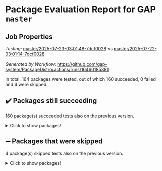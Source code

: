 # Package Evaluation Report for GAP `master`

## Job Properties

*Testing:* [master/2025-07-23-03:01:48-7dcf0028](https://github.com/gap-system/PackageDistro/blob/data/reports/master/2025-07-23-03:01:48-7dcf0028) vs [master/2025-07-22-03:01:14-7dcf0028](https://github.com/gap-system/PackageDistro/blob/data/reports/master/2025-07-22-03:01:14-7dcf0028)

*Generated by Workflow:* https://github.com/gap-system/PackageDistro/actions/runs/16460185381

In total, 164 packages were tested, out of which 160 succeeded, 0 failed and 4 were skipped.

## :heavy_check_mark: Packages still succeeding

160 package(s) succeeded tests also on the previous version.
<details><summary>Click to show packages!</summary>

- 4ti2interface 2024.11-01 [(success)](https://github.com/gap-system/PackageDistro/actions/runs/16460185381/job/46526107412)
- ace 5.7.0 [(success)](https://github.com/gap-system/PackageDistro/actions/runs/16460185381/job/46526107398)
- aclib 1.3.2 [(success)](https://github.com/gap-system/PackageDistro/actions/runs/16460185381/job/46526107408)
- agt 0.3.1 [(success)](https://github.com/gap-system/PackageDistro/actions/runs/16460185381/job/46526107396)
- alco 1.1.1 [(success)](https://github.com/gap-system/PackageDistro/actions/runs/16460185381/job/46526107402)
- alnuth 3.2.1 [(success)](https://github.com/gap-system/PackageDistro/actions/runs/16460185381/job/46526107403)
- anupq 3.3.1 [(success)](https://github.com/gap-system/PackageDistro/actions/runs/16460185381/job/46526107418)
- atlasrep 2.1.9 [(success)](https://github.com/gap-system/PackageDistro/actions/runs/16460185381/job/46526107419)
- autodoc 2025.05.09 [(success)](https://github.com/gap-system/PackageDistro/actions/runs/16460185381/job/46526107416)
- automata 1.16 [(success)](https://github.com/gap-system/PackageDistro/actions/runs/16460185381/job/46526107425)
- automgrp 1.3.3 [(success)](https://github.com/gap-system/PackageDistro/actions/runs/16460185381/job/46526107435)
- autpgrp 1.11.1 [(success)](https://github.com/gap-system/PackageDistro/actions/runs/16460185381/job/46526107430)
- cap 2025.07-08 [(success)](https://github.com/gap-system/PackageDistro/actions/runs/16460185381/job/46526107424)
- caratinterface 2.3.7 [(success)](https://github.com/gap-system/PackageDistro/actions/runs/16460185381/job/46526107417)
- cddinterface 2025.06.24 [(success)](https://github.com/gap-system/PackageDistro/actions/runs/16460185381/job/46526107421)
- circle 1.6.6 [(success)](https://github.com/gap-system/PackageDistro/actions/runs/16460185381/job/46526107432)
- classicpres 1.22 [(success)](https://github.com/gap-system/PackageDistro/actions/runs/16460185381/job/46526107431)
- cohomolo 1.6.11 [(success)](https://github.com/gap-system/PackageDistro/actions/runs/16460185381/job/46526107449)
- congruence 1.2.7 [(success)](https://github.com/gap-system/PackageDistro/actions/runs/16460185381/job/46526107426)
- corefreesub 0.6 [(success)](https://github.com/gap-system/PackageDistro/actions/runs/16460185381/job/46526107429)
- corelg 1.57 [(success)](https://github.com/gap-system/PackageDistro/actions/runs/16460185381/job/46526107438)
- crime 1.6 [(success)](https://github.com/gap-system/PackageDistro/actions/runs/16460185381/job/46526107442)
- crisp 1.4.6 [(success)](https://github.com/gap-system/PackageDistro/actions/runs/16460185381/job/46526107440)
- crypting 0.10.6 [(success)](https://github.com/gap-system/PackageDistro/actions/runs/16460185381/job/46526107444)
- cryst 4.1.29 [(success)](https://github.com/gap-system/PackageDistro/actions/runs/16460185381/job/46526107455)
- crystcat 1.1.10 [(success)](https://github.com/gap-system/PackageDistro/actions/runs/16460185381/job/46526107447)
- ctbllib 1.3.11 [(success)](https://github.com/gap-system/PackageDistro/actions/runs/16460185381/job/46526107456)
- cubefree 1.20 [(success)](https://github.com/gap-system/PackageDistro/actions/runs/16460185381/job/46526107451)
- curlinterface 2.4.2 [(success)](https://github.com/gap-system/PackageDistro/actions/runs/16460185381/job/46526107458)
- cvec 2.8.4 [(success)](https://github.com/gap-system/PackageDistro/actions/runs/16460185381/job/46526107470)
- datastructures 0.3.3 [(success)](https://github.com/gap-system/PackageDistro/actions/runs/16460185381/job/46526107465)
- deepthought 1.0.9 [(success)](https://github.com/gap-system/PackageDistro/actions/runs/16460185381/job/46526107480)
- design 1.8.2 [(success)](https://github.com/gap-system/PackageDistro/actions/runs/16460185381/job/46526107468)
- difsets 2.3.1 [(success)](https://github.com/gap-system/PackageDistro/actions/runs/16460185381/job/46526107472)
- digraphs 1.10.0 [(success)](https://github.com/gap-system/PackageDistro/actions/runs/16460185381/job/46526107473)
- edim 1.3.8 [(success)](https://github.com/gap-system/PackageDistro/actions/runs/16460185381/job/46526107491)
- example 4.4.1 [(success)](https://github.com/gap-system/PackageDistro/actions/runs/16460185381/job/46526107495)
- examplesforhomalg 2023.10-01 [(success)](https://github.com/gap-system/PackageDistro/actions/runs/16460185381/job/46526107507)
- factint 1.6.3 [(success)](https://github.com/gap-system/PackageDistro/actions/runs/16460185381/job/46526107496)
- ferret 1.0.14 [(success)](https://github.com/gap-system/PackageDistro/actions/runs/16460185381/job/46526107502)
- fga 1.5.0 [(success)](https://github.com/gap-system/PackageDistro/actions/runs/16460185381/job/46526107486)
- fining 1.5.6 [(success)](https://github.com/gap-system/PackageDistro/actions/runs/16460185381/job/46526107554)
- float 1.0.7 [(success)](https://github.com/gap-system/PackageDistro/actions/runs/16460185381/job/46526107514)
- format 1.4.4 [(success)](https://github.com/gap-system/PackageDistro/actions/runs/16460185381/job/46526107513)
- forms 1.2.13 [(success)](https://github.com/gap-system/PackageDistro/actions/runs/16460185381/job/46526107509)
- fplsa 1.2.6 [(success)](https://github.com/gap-system/PackageDistro/actions/runs/16460185381/job/46526107544)
- fr 2.4.13 [(success)](https://github.com/gap-system/PackageDistro/actions/runs/16460185381/job/46526107519)
- francy 2.0.3 [(success)](https://github.com/gap-system/PackageDistro/actions/runs/16460185381/job/46526107516)
- fwtree 1.3 [(success)](https://github.com/gap-system/PackageDistro/actions/runs/16460185381/job/46526107547)
- gapdoc 1.6.7 [(success)](https://github.com/gap-system/PackageDistro/actions/runs/16460185381/job/46526107526)
- gauss 2024.11-01 [(success)](https://github.com/gap-system/PackageDistro/actions/runs/16460185381/job/46526107534)
- gaussforhomalg 2024.08-01 [(success)](https://github.com/gap-system/PackageDistro/actions/runs/16460185381/job/46526107527)
- gbnp 1.1.0 [(success)](https://github.com/gap-system/PackageDistro/actions/runs/16460185381/job/46526107531)
- generalizedmorphismsforcap 2025.07-01 [(success)](https://github.com/gap-system/PackageDistro/actions/runs/16460185381/job/46526107571)
- genss 1.6.9 [(success)](https://github.com/gap-system/PackageDistro/actions/runs/16460185381/job/46526107570)
- gradedmodules 2024.12-01 [(success)](https://github.com/gap-system/PackageDistro/actions/runs/16460185381/job/46526107575)
- gradedringforhomalg 2024.07-01 [(success)](https://github.com/gap-system/PackageDistro/actions/runs/16460185381/job/46526107560)
- grape 4.9.2 [(success)](https://github.com/gap-system/PackageDistro/actions/runs/16460185381/job/46526107592)
- groupoids 1.78 [(success)](https://github.com/gap-system/PackageDistro/actions/runs/16460185381/job/46526107572)
- grpconst 2.6.5 [(success)](https://github.com/gap-system/PackageDistro/actions/runs/16460185381/job/46526107580)
- guarana 0.96.3 [(success)](https://github.com/gap-system/PackageDistro/actions/runs/16460185381/job/46526107573)
- guava 3.20 [(success)](https://github.com/gap-system/PackageDistro/actions/runs/16460185381/job/46526107577)
- hap 1.70 [(success)](https://github.com/gap-system/PackageDistro/actions/runs/16460185381/job/46526107591)
- hapcryst 0.1.15 [(success)](https://github.com/gap-system/PackageDistro/actions/runs/16460185381/job/46526107597)
- hecke 1.5.4 [(success)](https://github.com/gap-system/PackageDistro/actions/runs/16460185381/job/46526107599)
- help 4.0 [(success)](https://github.com/gap-system/PackageDistro/actions/runs/16460185381/job/46526107608)
- homalg 2024.01-01 [(success)](https://github.com/gap-system/PackageDistro/actions/runs/16460185381/job/46526107606)
- homalgtocas 2023.11-01 [(success)](https://github.com/gap-system/PackageDistro/actions/runs/16460185381/job/46526107612)
- ibnp 0.15 [(success)](https://github.com/gap-system/PackageDistro/actions/runs/16460185381/job/46526107610)
- idrel 2.48 [(success)](https://github.com/gap-system/PackageDistro/actions/runs/16460185381/job/46526107600)
- images 1.3.3 [(success)](https://github.com/gap-system/PackageDistro/actions/runs/16460185381/job/46526107605)
- inducereduce 1.1 [(success)](https://github.com/gap-system/PackageDistro/actions/runs/16460185381/job/46526107617)
- intpic 0.4.0 [(success)](https://github.com/gap-system/PackageDistro/actions/runs/16460185381/job/46526107613)
- io 4.9.3 [(success)](https://github.com/gap-system/PackageDistro/actions/runs/16460185381/job/46526107609)
- io_forhomalg 2023.02-04 [(success)](https://github.com/gap-system/PackageDistro/actions/runs/16460185381/job/46526107616)
- irredsol 1.4.4 [(success)](https://github.com/gap-system/PackageDistro/actions/runs/16460185381/job/46526107619)
- json 2.2.3 [(success)](https://github.com/gap-system/PackageDistro/actions/runs/16460185381/job/46526107624)
- jupyterkernel 1.5.1 [(success)](https://github.com/gap-system/PackageDistro/actions/runs/16460185381/job/46526107625)
- jupyterviz 1.5.6 [(success)](https://github.com/gap-system/PackageDistro/actions/runs/16460185381/job/46526107641)
- kan 1.37 [(success)](https://github.com/gap-system/PackageDistro/actions/runs/16460185381/job/46526107631)
- kbmag 1.5.11 [(success)](https://github.com/gap-system/PackageDistro/actions/runs/16460185381/job/46526107633)
- laguna 3.9.7 [(success)](https://github.com/gap-system/PackageDistro/actions/runs/16460185381/job/46526107651)
- liealgdb 2.2.1 [(success)](https://github.com/gap-system/PackageDistro/actions/runs/16460185381/job/46526107621)
- liepring 2.9.1 [(success)](https://github.com/gap-system/PackageDistro/actions/runs/16460185381/job/46526107628)
- liering 2.4.2 [(success)](https://github.com/gap-system/PackageDistro/actions/runs/16460185381/job/46526107637)
- linearalgebraforcap 2025.07-03 [(success)](https://github.com/gap-system/PackageDistro/actions/runs/16460185381/job/46526107645)
- lins 0.9 [(success)](https://github.com/gap-system/PackageDistro/actions/runs/16460185381/job/46526107639)
- localizeringforhomalg 2023.10-01 [(success)](https://github.com/gap-system/PackageDistro/actions/runs/16460185381/job/46526107642)
- loops 3.4.4 [(success)](https://github.com/gap-system/PackageDistro/actions/runs/16460185381/job/46526107635)
- lpres 1.1.1 [(success)](https://github.com/gap-system/PackageDistro/actions/runs/16460185381/job/46526107627)
- majoranaalgebras 1.5.2 [(success)](https://github.com/gap-system/PackageDistro/actions/runs/16460185381/job/46526107634)
- mapclass 1.4.6 [(success)](https://github.com/gap-system/PackageDistro/actions/runs/16460185381/job/46526107650)
- matgrp 0.71 [(success)](https://github.com/gap-system/PackageDistro/actions/runs/16460185381/job/46526107649)
- matricesforhomalg 2024.11-02 [(success)](https://github.com/gap-system/PackageDistro/actions/runs/16460185381/job/46526107647)
- modisom 3.0.0 [(success)](https://github.com/gap-system/PackageDistro/actions/runs/16460185381/job/46526107648)
- modulepresentationsforcap 2025.06-02 [(success)](https://github.com/gap-system/PackageDistro/actions/runs/16460185381/job/46526107662)
- modules 2024.12-01 [(success)](https://github.com/gap-system/PackageDistro/actions/runs/16460185381/job/46526107655)
- monoidalcategories 2025.07-06 [(success)](https://github.com/gap-system/PackageDistro/actions/runs/16460185381/job/46526107658)
- nconvex 2024.12-01 [(success)](https://github.com/gap-system/PackageDistro/actions/runs/16460185381/job/46526107684)
- nilmat 1.4.2 [(success)](https://github.com/gap-system/PackageDistro/actions/runs/16460185381/job/46526107670)
- nock 1.5 [(success)](https://github.com/gap-system/PackageDistro/actions/runs/16460185381/job/46526107661)
- normalizinterface 1.4.1 [(success)](https://github.com/gap-system/PackageDistro/actions/runs/16460185381/job/46526107680)
- nq 2.5.11 [(success)](https://github.com/gap-system/PackageDistro/actions/runs/16460185381/job/46526107673)
- numericalsgps 1.4.0 [(success)](https://github.com/gap-system/PackageDistro/actions/runs/16460185381/job/46526107672)
- openmath 11.5.3 [(success)](https://github.com/gap-system/PackageDistro/actions/runs/16460185381/job/46526107671)
- orb 5.0.1 [(success)](https://github.com/gap-system/PackageDistro/actions/runs/16460185381/job/46526107666)
- packagemanager 1.6.3 [(success)](https://github.com/gap-system/PackageDistro/actions/runs/16460185381/job/46526107683)
- patternclass 2.4.5 [(success)](https://github.com/gap-system/PackageDistro/actions/runs/16460185381/job/46526107669)
- permut 2.0.5 [(success)](https://github.com/gap-system/PackageDistro/actions/runs/16460185381/job/46526107682)
- polenta 1.3.11 [(success)](https://github.com/gap-system/PackageDistro/actions/runs/16460185381/job/46526107679)
- polymaking 0.8.7 [(success)](https://github.com/gap-system/PackageDistro/actions/runs/16460185381/job/46526107690)
- primgrp 3.4.4 [(success)](https://github.com/gap-system/PackageDistro/actions/runs/16460185381/job/46526107692)
- profiling 2.6.2 [(success)](https://github.com/gap-system/PackageDistro/actions/runs/16460185381/job/46526107700)
- qdistrnd 0.9.5 [(success)](https://github.com/gap-system/PackageDistro/actions/runs/16460185381/job/46526107697)
- qpa 1.35 [(success)](https://github.com/gap-system/PackageDistro/actions/runs/16460185381/job/46526107718)
- quagroup 1.8.4 [(success)](https://github.com/gap-system/PackageDistro/actions/runs/16460185381/job/46526107686)
- radiroot 2.9 [(success)](https://github.com/gap-system/PackageDistro/actions/runs/16460185381/job/46526107699)
- rcwa 4.7.1 [(success)](https://github.com/gap-system/PackageDistro/actions/runs/16460185381/job/46526107695)
- rds 1.8 [(success)](https://github.com/gap-system/PackageDistro/actions/runs/16460185381/job/46526107706)
- recog 1.4.4 [(success)](https://github.com/gap-system/PackageDistro/actions/runs/16460185381/job/46526107711)
- repndecomp 1.3.0 [(success)](https://github.com/gap-system/PackageDistro/actions/runs/16460185381/job/46526107701)
- repsn 3.1.2 [(success)](https://github.com/gap-system/PackageDistro/actions/runs/16460185381/job/46526107714)
- resclasses 4.7.3 [(success)](https://github.com/gap-system/PackageDistro/actions/runs/16460185381/job/46526107717)
- ringsforhomalg 2024.11-02 [(success)](https://github.com/gap-system/PackageDistro/actions/runs/16460185381/job/46526107730)
- sco 2023.08-01 [(success)](https://github.com/gap-system/PackageDistro/actions/runs/16460185381/job/46526107735)
- scscp 2.4.3 [(success)](https://github.com/gap-system/PackageDistro/actions/runs/16460185381/job/46526107732)
- semigroups 5.5.3 [(success)](https://github.com/gap-system/PackageDistro/actions/runs/16460185381/job/46526107723)
- sglppow 2.4 [(success)](https://github.com/gap-system/PackageDistro/actions/runs/16460185381/job/46526107754)
- sgpviz 0.999.6 [(success)](https://github.com/gap-system/PackageDistro/actions/runs/16460185381/job/46526107748)
- simpcomp 2.1.14 [(success)](https://github.com/gap-system/PackageDistro/actions/runs/16460185381/job/46526107750)
- singular 2024.06.03 [(success)](https://github.com/gap-system/PackageDistro/actions/runs/16460185381/job/46526107746)
- sl2reps 1.1 [(success)](https://github.com/gap-system/PackageDistro/actions/runs/16460185381/job/46526107744)
- sla 1.6.2 [(success)](https://github.com/gap-system/PackageDistro/actions/runs/16460185381/job/46526107762)
- smallantimagmas 0.4.1 [(success)](https://github.com/gap-system/PackageDistro/actions/runs/16460185381/job/46526107761)
- smallgrp 1.5.4 [(success)](https://github.com/gap-system/PackageDistro/actions/runs/16460185381/job/46526107764)
- smallsemi 0.7.2 [(success)](https://github.com/gap-system/PackageDistro/actions/runs/16460185381/job/46526107793)
- sonata 2.9.6 [(success)](https://github.com/gap-system/PackageDistro/actions/runs/16460185381/job/46526107772)
- sophus 1.27 [(success)](https://github.com/gap-system/PackageDistro/actions/runs/16460185381/job/46526107779)
- sotgrps 1.3 [(success)](https://github.com/gap-system/PackageDistro/actions/runs/16460185381/job/46526107778)
- spinsym 1.5.2 [(success)](https://github.com/gap-system/PackageDistro/actions/runs/16460185381/job/46526107788)
- standardff 1.0 [(success)](https://github.com/gap-system/PackageDistro/actions/runs/16460185381/job/46526107803)
- symbcompcc 1.3.2 [(success)](https://github.com/gap-system/PackageDistro/actions/runs/16460185381/job/46526107805)
- thelma 1.3 [(success)](https://github.com/gap-system/PackageDistro/actions/runs/16460185381/job/46526107808)
- tomlib 1.2.11 [(success)](https://github.com/gap-system/PackageDistro/actions/runs/16460185381/job/46526107790)
- toolsforhomalg 2025.05-01 [(success)](https://github.com/gap-system/PackageDistro/actions/runs/16460185381/job/46526107799)
- toric 1.9.6 [(success)](https://github.com/gap-system/PackageDistro/actions/runs/16460185381/job/46526107797)
- transgrp 3.6.5 [(success)](https://github.com/gap-system/PackageDistro/actions/runs/16460185381/job/46526107801)
- typeset 1.2.3 [(success)](https://github.com/gap-system/PackageDistro/actions/runs/16460185381/job/46526107823)
- ugaly 4.1.3 [(success)](https://github.com/gap-system/PackageDistro/actions/runs/16460185381/job/46526107809)
- unipot 1.6 [(success)](https://github.com/gap-system/PackageDistro/actions/runs/16460185381/job/46526107807)
- unitlib 5.0.0 [(success)](https://github.com/gap-system/PackageDistro/actions/runs/16460185381/job/46526107842)
- utils 0.89 [(success)](https://github.com/gap-system/PackageDistro/actions/runs/16460185381/job/46526107810)
- uuid 0.7 [(success)](https://github.com/gap-system/PackageDistro/actions/runs/16460185381/job/46526107811)
- walrus 0.9991 [(success)](https://github.com/gap-system/PackageDistro/actions/runs/16460185381/job/46526107818)
- wedderga 4.11.1 [(success)](https://github.com/gap-system/PackageDistro/actions/runs/16460185381/job/46526107819)
- wpe 0.8 [(success)](https://github.com/gap-system/PackageDistro/actions/runs/16460185381/job/46526107829)
- xmod 2.95 [(success)](https://github.com/gap-system/PackageDistro/actions/runs/16460185381/job/46526107828)
- xmodalg 1.32 [(success)](https://github.com/gap-system/PackageDistro/actions/runs/16460185381/job/46526107831)
- yangbaxter 0.10.7 [(success)](https://github.com/gap-system/PackageDistro/actions/runs/16460185381/job/46526107854)
- zeromqinterface 0.17 [(success)](https://github.com/gap-system/PackageDistro/actions/runs/16460185381/job/46526107847)
</details>

## :heavy_minus_sign: Packages that were skipped

4 package(s) skipped tests also on the previous version.
<details><summary>Click to show packages!</summary>

- browse 1.8.21 [(skipped)](https://github.com/gap-system/PackageDistro/actions/runs/16460185381/job/46525753846)
- itc 1.5.1 [(skipped)](https://github.com/gap-system/PackageDistro/actions/runs/16460185381/job/46525753846)
- polycyclic 2.16 [(skipped)](https://github.com/gap-system/PackageDistro/actions/runs/16460185381/job/46525753846)
- xgap 4.32 [(skipped)](https://github.com/gap-system/PackageDistro/actions/runs/16460185381/job/46525753846)
</details>

